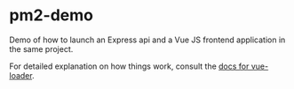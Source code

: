 # pm2-demo

Demo of how to launch an Express api and a Vue JS frontend application in the same project. 

For detailed explanation on how things work, consult the [docs for vue-loader](http://vuejs.github.io/vue-loader).
